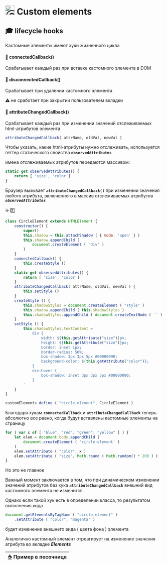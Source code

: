 # <img src="https://avatars2.githubusercontent.com/u/19735284?s=40&v=4" width="30" title="Ⓒ Irina Fylyppova ( garevna ) 2019"/> Custom elements

## :mortar_board: lifecycle hooks

Кастомные элементы имеют хуки жизненного цикла

#### :pushpin: connectedCallback()

Срабатывает каждый раз при вставке кастомного элемента в DOM

#### :pushpin: disconnectedCallback()

Срабатывает при удалении кастомного элемента

:warning: не сработает при закрытии пользователем вкладки

#### :pushpin: attributeChangedCallback()

Срабатывает каждый раз при изменении значений отслеживаемых html-атрибутов элемента

```javascript
attributeChangedCallback( attrName, oldVal, newVal )
```

Чтобы указать, какие html-атрибуты нужно отслеживать, используется геттер статического свойства **`observedAttributes`**

имена отслеживаемых атрибутов передаются массивом:

```javascript
static get observedAttributes() {
    return [ 'size', 'color']
}
```

Браузер вызывает **`attributeChangedCallback()`** при изменении значения любого атрибута, включенного в массив отслеживаемых атрибутов **_`observedAttributes`_**

:coffee: :one:

```javascript
class CircleElement extends HTMLElement {
    constructor() {
        super()
        this.shadow = this.attachShadow ( { mode: 'open' } )
        this.shadow.appendChild (
            document.createElement ( "div" )
        )
    }
    connectedCallback() {
        this.createStyle ()
    }
    static get observedAttributes() {
        return [ 'size', 'color']
    }
    attributeChangedCallback( attrName, oldVal, newVal ) {
        this.setStyle ()
    }
    createStyle () {
        this.shadowStyles = document.createElement ( "style" )
        this.shadow.appendChild ( this.shadowStyles )
        this.shadowStyles.appendChild ( document.createTextNode ( `` ) )
    }
    setStyle () {
        this.shadowStyles.textContent = `
            div {
                width: ${this.getAttribute("size")}px;
                height: ${this.getAttribute("size")}px;
                border: inset 1px;
                border-radius: 50%;
                box-shadow: 3px 3px 5px #00000090;
                background-color: ${this.getAttribute("color")};
            }
            div:hover {
                box-shadow: inset 3px 3px 5px #00000090;
            }
        `
    }
}

customElements.define ( "circle-element", CircleElement )
```

Благодаря хукам **`connectedCallback`** и **`attributeChangedCallback`** теперь абсолютно все равно, когда будут вставлены кастомные элементы на страницу

```javascript
for ( var x of [ "blue", "red", "green", "yellow" ] ) {
    let elem = document.body.appendChild (
        document.createElement ( 'circle-element' )
    )
    elem.setAttribute ( "color", x )
    elem.setAttribute ( "size", Math.round ( Math.random() * 200 ) )
}
```

Но это не главное

Важный момент заключается в том, что при динамическом изменении значений атрибутов без хука **`attributeChangedCallback`** внешний вид кастомного элемента не изменится

Однако если такой хук есть в определении класса, то результатом выполнения кода

```javascript
document.getElementsByTagName ( "circle-element" )
    .setAttribute ( "color", "magenta" )
```

будет изменение внешнего вида ( цвета фона ) элемента

Аналогично кастомный элемент отреагирует на изменение значения атрибута во вкладке **_Elements_**

| [:coffee:](https://repl.it/@garevna/customElements-lifecycle-hooks) Пример в песочнице |
|-|
